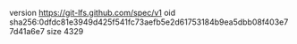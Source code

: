 version https://git-lfs.github.com/spec/v1
oid sha256:0dfdc81e3949d425f541fc73aefb5e2d61753184b9ea5dbb08f403e77d41a6e7
size 4329
